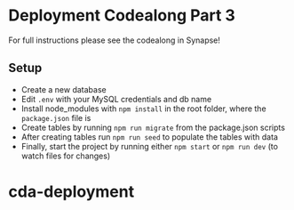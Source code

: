 # Deployment Codealong Part 3

For full instructions please see the codealong in Synapse!

## Setup

- Create a new database
- Edit `.env` with your MySQL credentials and db name
- Install node_modules with `npm install` in the root folder, where the `package.json` file is
- Create tables by running `npm run migrate` from the package.json scripts
- After creating tables run `npm run seed` to populate the tables with data
- Finally, start the project by running either `npm start` or `npm run dev` (to watch files for changes)
# cda-deployment
